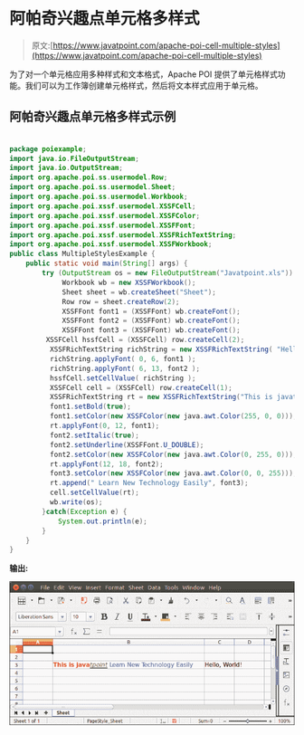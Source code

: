 # 阿帕奇兴趣点单元格多样式

> 原文:[https://www.javatpoint.com/apache-poi-cell-multiple-styles](https://www.javatpoint.com/apache-poi-cell-multiple-styles)

为了对一个单元格应用多种样式和文本格式，Apache POI 提供了单元格样式功能。我们可以为工作簿创建单元格样式，然后将文本样式应用于单元格。

## 阿帕奇兴趣点单元格多样式示例

```java

package poiexample;
import java.io.FileOutputStream;
import java.io.OutputStream;
import org.apache.poi.ss.usermodel.Row;
import org.apache.poi.ss.usermodel.Sheet;
import org.apache.poi.ss.usermodel.Workbook;
import org.apache.poi.xssf.usermodel.XSSFCell;
import org.apache.poi.xssf.usermodel.XSSFColor;
import org.apache.poi.xssf.usermodel.XSSFFont;
import org.apache.poi.xssf.usermodel.XSSFRichTextString;
import org.apache.poi.xssf.usermodel.XSSFWorkbook;
public class MultipleStylesExample {
	public static void main(String[] args) {
		try (OutputStream os = new FileOutputStream("Javatpoint.xls")) {
			 Workbook wb = new XSSFWorkbook();
			 Sheet sheet = wb.createSheet("Sheet");
			 Row row = sheet.createRow(2);
			 XSSFFont font1 = (XSSFFont) wb.createFont();
			 XSSFFont font2 = (XSSFFont) wb.createFont();
			 XSSFFont font3 = (XSSFFont) wb.createFont();
		 XSSFCell hssfCell = (XSSFCell) row.createCell(2);
		  XSSFRichTextString richString = new XSSFRichTextString( "Hello, World!" );
		  richString.applyFont( 0, 6, font1 );
		  richString.applyFont( 6, 13, font2 );
		  hssfCell.setCellValue( richString );
		  XSSFCell cell = (XSSFCell) row.createCell(1);
		  XSSFRichTextString rt = new XSSFRichTextString("This is javatpoint");
		  font1.setBold(true);
		  font1.setColor(new XSSFColor(new java.awt.Color(255, 0, 0)));
		  rt.applyFont(0, 12, font1);
		  font2.setItalic(true);
		  font2.setUnderline(XSSFFont.U_DOUBLE);
		  font2.setColor(new XSSFColor(new java.awt.Color(0, 255, 0)));
		  rt.applyFont(12, 18, font2);
		  font3.setColor(new XSSFColor(new java.awt.Color(0, 0, 255)));
		  rt.append(" Learn New Technology Easily", font3);
		  cell.setCellValue(rt);
		  wb.write(os);
		}catch(Exception e) {
			System.out.println(e);
		}
	}
}

```

**输出:**

![Apache POI Cell Multiple Styles](img/f535e17f30a3ecd1c0d5cecd6001d96f.png)